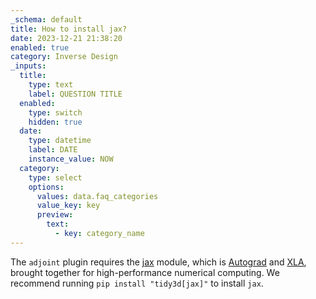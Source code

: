 ```yaml
---
_schema: default
title: How to install jax?
date: 2023-12-21 21:38:20
enabled: true
category: Inverse Design
_inputs:
  title:
    type: text
    label: QUESTION TITLE
  enabled:
    type: switch
    hidden: true
  date:
    type: datetime
    label: DATE
    instance_value: NOW
  category:
    type: select
    options:
      values: data.faq_categories
      value_key: key
      preview:
        text:
          - key: category_name
---
```

<div>The&nbsp;<code>adjoint</code>&nbsp;plugin requires the <a target="_blank" rel="noopener" href="https://jax.readthedocs.io/en/latest/index.html">jax</a> module, which is&nbsp;<a href="https://github.com/hips/autograd">Autograd</a>&nbsp;and&nbsp;<a href="https://www.tensorflow.org/xla">XLA</a>, brought together for high-performance numerical computing. We recommend running&nbsp;<code>pip install "tidy3d[jax]"</code>&nbsp;to install <code>jax</code>.</div>